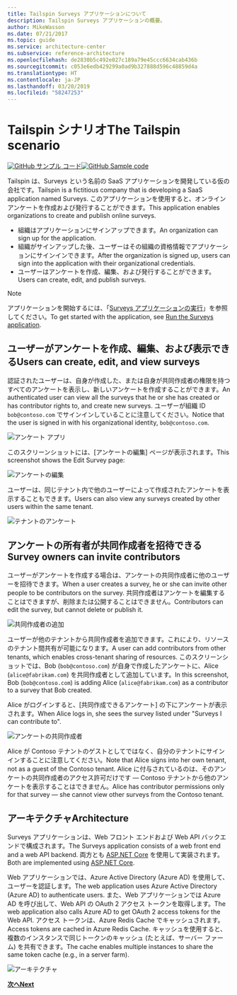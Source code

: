 ```yaml
---
title: Tailspin Surveys アプリケーションについて
description: Tailspin Surveys アプリケーションの概要。
author: MikeWasson
ms.date: 07/21/2017
ms.topic: guide
ms.service: architecture-center
ms.subservice: reference-architecture
ms.openlocfilehash: de2830b5c492e027c189a79e45ccc6634cab436b
ms.sourcegitcommit: c053e6edb429299a0ad9b327888d596c48859d4a
ms.translationtype: HT
ms.contentlocale: ja-JP
ms.lasthandoff: 03/20/2019
ms.locfileid: "58247253"
---
```

# <a name="the-tailspin-scenario"></a><span data-ttu-id="97b8a-103">Tailspin シナリオ</span><span class="sxs-lookup"><span data-stu-id="97b8a-103">The Tailspin scenario</span></span>

<span data-ttu-id="97b8a-104">[![GitHub](../_images/github.png) サンプル コード][sample application]</span><span class="sxs-lookup"><span data-stu-id="97b8a-104">[![GitHub](../_images/github.png) Sample code][sample application]</span></span>

<span data-ttu-id="97b8a-105">Tailspin は、Surveys という名前の SaaS アプリケーションを開発している仮の会社です。</span><span class="sxs-lookup"><span data-stu-id="97b8a-105">Tailspin is a fictitious company that is developing a SaaS application named Surveys.</span></span> <span data-ttu-id="97b8a-106">このアプリケーションを使用すると、オンライン アンケートを作成および発行することができます。</span><span class="sxs-lookup"><span data-stu-id="97b8a-106">This application enables organizations to create and publish online surveys.</span></span>

* <span data-ttu-id="97b8a-107">組織はアプリケーションにサインアップできます。</span><span class="sxs-lookup"><span data-stu-id="97b8a-107">An organization can sign up for the application.</span></span>
* <span data-ttu-id="97b8a-108">組織がサインアップした後、ユーザーはその組織の資格情報でアプリケーションにサインインできます。</span><span class="sxs-lookup"><span data-stu-id="97b8a-108">After the organization is signed up, users can sign into the application with their organizational credentials.</span></span>
* <span data-ttu-id="97b8a-109">ユーザーはアンケートを作成、編集、および発行することができます。</span><span class="sxs-lookup"><span data-stu-id="97b8a-109">Users can create, edit, and publish surveys.</span></span>

> [!NOTE]
> <span data-ttu-id="97b8a-110">アプリケーションを開始するには、「[Surveys アプリケーションの実行]」を参照してください。</span><span class="sxs-lookup"><span data-stu-id="97b8a-110">To get started with the application, see [Run the Surveys application].</span></span>

## <a name="users-can-create-edit-and-view-surveys"></a><span data-ttu-id="97b8a-111">ユーザーがアンケートを作成、編集、および表示できる</span><span class="sxs-lookup"><span data-stu-id="97b8a-111">Users can create, edit, and view surveys</span></span>

<span data-ttu-id="97b8a-112">認証されたユーザーは、自身が作成した、または自身が共同作成者の権限を持つすべてのアンケートを表示し、新しいアンケートを作成することができます。</span><span class="sxs-lookup"><span data-stu-id="97b8a-112">An authenticated user can view all the surveys that he or she has created or has contributor rights to, and create new surveys.</span></span> <span data-ttu-id="97b8a-113">ユーザーが組織 ID `bob@contoso.com` でサインインしていることに注意してください。</span><span class="sxs-lookup"><span data-stu-id="97b8a-113">Notice that the user is signed in with his organizational identity, `bob@contoso.com`.</span></span>

![アンケート アプリ](./images/surveys-screenshot.png)

<span data-ttu-id="97b8a-115">このスクリーンショットには、[アンケートの編集] ページが表示されます。</span><span class="sxs-lookup"><span data-stu-id="97b8a-115">This screenshot shows the Edit Survey page:</span></span>

![アンケートの編集](./images/edit-survey.png)

<span data-ttu-id="97b8a-117">ユーザーは、同じテナント内で他のユーザーによって作成されたアンケートを表示することもできます。</span><span class="sxs-lookup"><span data-stu-id="97b8a-117">Users can also view any surveys created by other users within the same tenant.</span></span>

![テナントのアンケート](./images/tenant-surveys.png)

## <a name="survey-owners-can-invite-contributors"></a><span data-ttu-id="97b8a-119">アンケートの所有者が共同作成者を招待できる</span><span class="sxs-lookup"><span data-stu-id="97b8a-119">Survey owners can invite contributors</span></span>

<span data-ttu-id="97b8a-120">ユーザーがアンケートを作成する場合は、アンケートの共同作成者に他のユーザーを招待できます。</span><span class="sxs-lookup"><span data-stu-id="97b8a-120">When a user creates a survey, he or she can invite other people to be contributors on the survey.</span></span> <span data-ttu-id="97b8a-121">共同作成者はアンケートを編集することはできますが、削除または公開することはできません。</span><span class="sxs-lookup"><span data-stu-id="97b8a-121">Contributors can edit the survey, but cannot delete or publish it.</span></span>

![共同作成者の追加](./images/add-contributor.png)

<span data-ttu-id="97b8a-123">ユーザーが他のテナントから共同作成者を追加できます。これにより、リソースのテナント間共有が可能になります。</span><span class="sxs-lookup"><span data-stu-id="97b8a-123">A user can add contributors from other tenants, which enables cross-tenant sharing of resources.</span></span> <span data-ttu-id="97b8a-124">このスクリーンショットでは、Bob (`bob@contoso.com`) が自身で作成したアンケートに、Alice (`alice@fabrikam.com`) を共同作成者として追加しています。</span><span class="sxs-lookup"><span data-stu-id="97b8a-124">In this screenshot, Bob (`bob@contoso.com`) is adding Alice (`alice@fabrikam.com`) as a contributor to a survey that Bob created.</span></span>

<span data-ttu-id="97b8a-125">Alice がログインすると、[共同作成できるアンケート] の下にアンケートが表示されます。</span><span class="sxs-lookup"><span data-stu-id="97b8a-125">When Alice logs in, she sees the survey listed under "Surveys I can contribute to".</span></span>

![アンケートの共同作成者](./images/contributor.png)

<span data-ttu-id="97b8a-127">Alice が Contoso テナントのゲストとしてではなく、自分のテナントにサインインすることに注意してください。</span><span class="sxs-lookup"><span data-stu-id="97b8a-127">Note that Alice signs into her own tenant, not as a guest of the Contoso tenant.</span></span> <span data-ttu-id="97b8a-128">Alice に付与されているのは、そのアンケートの共同作成者のアクセス許可だけです &mdash; Contoso テナントから他のアンケートを表示することはできません。</span><span class="sxs-lookup"><span data-stu-id="97b8a-128">Alice has contributor permissions only for that survey &mdash; she cannot view other surveys from the Contoso tenant.</span></span>

## <a name="architecture"></a><span data-ttu-id="97b8a-129">アーキテクチャ</span><span class="sxs-lookup"><span data-stu-id="97b8a-129">Architecture</span></span>

<span data-ttu-id="97b8a-130">Surveys アプリケーションは、Web フロント エンドおよび Web API バックエンドで構成されます。</span><span class="sxs-lookup"><span data-stu-id="97b8a-130">The Surveys application consists of a web front end and a web API backend.</span></span> <span data-ttu-id="97b8a-131">両方とも [ASP.NET Core] を使用して実装されます。</span><span class="sxs-lookup"><span data-stu-id="97b8a-131">Both are implemented using [ASP.NET Core].</span></span>

<span data-ttu-id="97b8a-132">Web アプリケーションでは、Azure Active Directory (Azure AD) を使用して、ユーザーを認証します。</span><span class="sxs-lookup"><span data-stu-id="97b8a-132">The web application uses Azure Active Directory (Azure AD) to authenticate users.</span></span> <span data-ttu-id="97b8a-133">また、Web アプリケーションでは Azure AD を呼び出して、Web API の OAuth 2 アクセス トークンを取得します。</span><span class="sxs-lookup"><span data-stu-id="97b8a-133">The web application also calls Azure AD to get OAuth 2 access tokens for the Web API.</span></span> <span data-ttu-id="97b8a-134">アクセス トークンは、Azure Redis Cache でキャッシュされます。</span><span class="sxs-lookup"><span data-stu-id="97b8a-134">Access tokens are cached in Azure Redis Cache.</span></span> <span data-ttu-id="97b8a-135">キャッシュを使用すると、複数のインスタンスで同じトークンのキャッシュ (たとえば、サーバー ファーム) を共有できます。</span><span class="sxs-lookup"><span data-stu-id="97b8a-135">The cache enables multiple instances to share the same token cache (e.g., in a server farm).</span></span>

![アーキテクチャ](./images/architecture.png)

<span data-ttu-id="97b8a-137">[**次へ**][authentication]</span><span class="sxs-lookup"><span data-stu-id="97b8a-137">[**Next**][authentication]</span></span>

<!-- links -->

[authentication]: authenticate.md

[Surveys アプリケーションの実行]: ./run-the-app.md
[Run the Surveys application]: ./run-the-app.md
[ASP.NET Core]: /aspnet/core
[sample application]: https://github.com/mspnp/multitenant-saas-guidance
